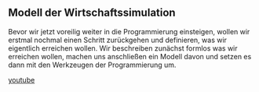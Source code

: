 
## Modell der Wirtschaftssimulation

Bevor wir jetzt voreilig weiter in die Programmierung einsteigen, wollen wir erstmal nochmal einen Schritt zurückgehen und definieren, was wir eigentlich erreichen wollen. Wir beschreiben zunächst formlos was wir erreichen wollen, machen uns anschließen ein Modell davon und setzen es dann mit den Werkzeugen der Programmierung um.

[youtube](vLI5kN-_654)
